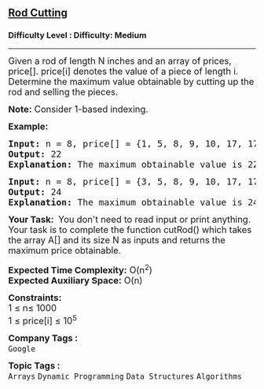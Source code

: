 <h2><a href="https://www.geeksforgeeks.org/problems/rod-cutting0840/1">Rod Cutting</a></h2><h3>Difficulty Level : Difficulty: Medium</h3><hr><div class="problems_problem_content__Xm_eO"><p><span style="font-size: 18px;">Given a rod of length N inches and an array of prices, price[]. price[i] denotes the value of a piece of length i. Determine the maximum value obtainable by cutting up the rod and selling the pieces.</span></p>
<p><span style="font-size: 18px;"><strong>Note:</strong> Consider 1-based indexing.</span></p>
<p><strong><span style="font-size: 18px;">Example:</span></strong></p>
<pre><span style="font-size: 18px;"><strong>Input:</strong> </span><span style="font-size: 18px;">n = 8, </span><span style="font-size: 18px;">price[] = {1, 5, 8, 9, 10, 17, 17, 20}</span><br><span style="font-size: 18px;"><strong>Output:</strong> </span><span style="font-size: 18px;">22</span><br><span style="font-size: 18px;"><strong>Explanation:</strong> </span><span style="font-size: 18px;">The maximum obtainable value is 22 by </span><span style="font-size: 18px;">cutting in two pieces of lengths 2 and&nbsp;</span><span style="font-size: 18px;">6, i.e., 5+17=22.</span></pre>
<pre><span style="font-size: 18px;"><strong>Input: </strong></span><span style="font-size: 18px;">n = 8, </span><span style="font-size: 18px;">price[] = {3, 5, 8, 9, 10, 17, 17, 20}</span><br><span style="font-size: 18px;"><strong>Output: </strong>24</span><br><span style="font-size: 18px;"><strong>Explanation:&nbsp;</strong></span><span style="font-size: 18px;">The maximum obtainable value is&nbsp;</span><span style="font-size: 18px;">24 by cutting the rod into 8 pieces&nbsp;</span><span style="font-size: 18px;">of length 1, i.e, 8*price[1]= 8*3 = 24.</span></pre>
<p><span style="font-size: 18px;"><strong>Your Task:&nbsp;</strong> </span><span style="font-size: 18px;">You don't need to read input or print anything. Your task is to complete the function cutRod() which takes the array A[] and its size N as inputs and returns the maximum price obtainable.</span></p>
<p><span style="font-size: 18px;"><strong>Expected Time Complexity:</strong> O(n<sup>2</sup>)<br></span><span style="font-size: 18px;"><strong>Expected Auxiliary Space:</strong> O(n)</span></p>
<p><span style="font-size: 18px;"><strong>Constraints:</strong><br></span><span style="font-size: 18px;">1 ≤ n≤ 1000<br></span><span style="font-size: 18px;">1 ≤ price[i] ≤ 10<sup>5</sup></span></p></div><p><span style=font-size:18px><strong>Company Tags : </strong><br><code>Google</code>&nbsp;<br><p><span style=font-size:18px><strong>Topic Tags : </strong><br><code>Arrays</code>&nbsp;<code>Dynamic Programming</code>&nbsp;<code>Data Structures</code>&nbsp;<code>Algorithms</code>&nbsp;
